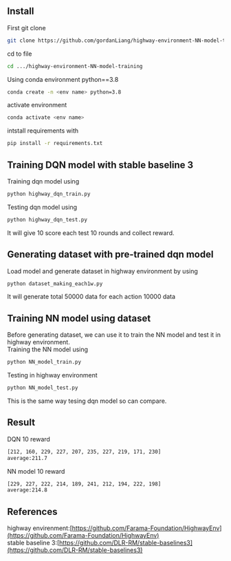 ## <div>Install</div>
First git clone 
```bash
git clone https://github.com/gordanLiang/highway-environment-NN-model-training.git
```
cd to file
```bash
cd .../highway-environment-NN-model-training
```
Using conda environment python==3.8  
```bash
conda create -n <env name> python=3.8
```
activate environment
```bash
conda activate <env name>
```
intstall requirements with 
```bash
pip install -r requirements.txt
```

## <div>Training DQN model with stable baseline 3</div>
Training dqn model using 
```bash
python highway_dqn_train.py
``` 
Testing dqn model using 
```bash
python highway_dqn_test.py
```
It will give 10 score each test 10 rounds and collect reward.

## <div>Generating dataset with pre-trained dqn model</div>
Load model and generate dataset in highway environment by using
```bash
python dataset_making_each1w.py
```
It will generate total 50000 data for each action 10000 data

## <div>Training NN model using dataset</div>
Before generating dataset, we can use it to train the NN model and test it in highway environment.  
Training the NN model using
```bash
python NN_model_train.py
```
Testing in highway environment
```bash
python NN_model_test.py
```
This is the same way tesing dqn model so can compare.
## <div>Result</div>
DQN 10 reward
```bash
[212, 160, 229, 227, 207, 235, 227, 219, 171, 230]
average:211.7
```
NN model 10 reward
```bash
[229, 227, 222, 214, 189, 241, 212, 194, 222, 198]
average:214.8
```
## <div>References</div>
highway envirenment:[https://github.com/Farama-Foundation/HighwayEnv](https://github.com/Farama-Foundation/HighwayEnv)  
stable baseline 3:[https://github.com/DLR-RM/stable-baselines3](https://github.com/DLR-RM/stable-baselines3)



